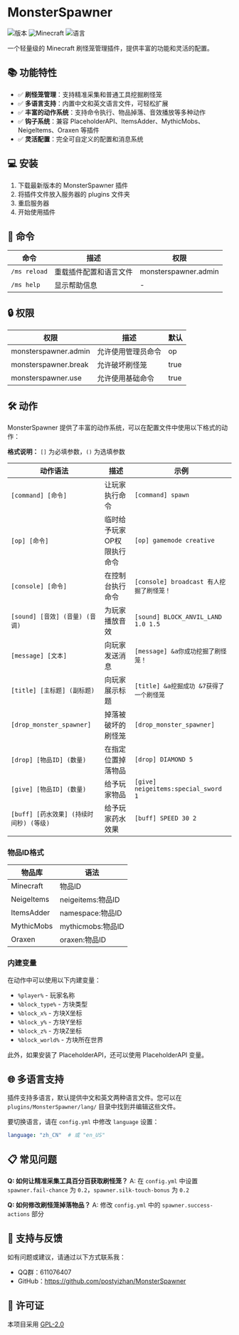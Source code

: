 # MonsterSpawner

![版本](https://img.shields.io/badge/版本-1.0--SNAPSHOT-blue)
![Minecraft](https://img.shields.io/badge/Minecraft-1.13+-green)
![语言](https://img.shields.io/badge/语言-简体中文|English-orange)

一个轻量级的 Minecraft 刷怪笼管理插件，提供丰富的功能和灵活的配置。

## 📚 功能特性

- ✅ **刷怪笼管理**：支持精准采集和普通工具挖掘刷怪笼
- ✅ **多语言支持**：内置中文和英文语言文件，可轻松扩展
- ✅ **丰富的动作系统**：支持命令执行、物品掉落、音效播放等多种动作
- ✅ **钩子系统**：兼容 PlaceholderAPI、ItemsAdder、MythicMobs、NeigeItems、Oraxen 等插件
- ✅ **灵活配置**：完全可自定义的配置和消息系统

## 💻 安装

1. 下载最新版本的 MonsterSpawner 插件
2. 将插件文件放入服务器的 plugins 文件夹
3. 重启服务器
4. 开始使用插件

## 🔧 命令

| 命令         | 描述                     | 权限                 |
|--------------|--------------------------|----------------------|
| `/ms reload` | 重载插件配置和语言文件   | monsterspawner.admin |
| `/ms help`   | 显示帮助信息             | -                    |

## 🔒 权限

| 权限                 | 描述               | 默认 |
|----------------------|--------------------|------|
| monsterspawner.admin | 允许使用管理员命令 | op   |
| monsterspawner.break | 允许破坏刷怪笼     | true |
| monsterspawner.use   | 允许使用基础命令   | true |

## 🛠️ 动作

MonsterSpawner 提供了丰富的动作系统，可以在配置文件中使用以下格式的动作：

**格式说明：** `[]` 为必填参数，`()` 为选填参数

| 动作语法                                | 描述                       | 示例                                     |
|-----------------------------------------|----------------------------|------------------------------------------|
| `[command] [命令]`                      | 让玩家执行命令             | `[command] spawn`                        |
| `[op] [命令]`                           | 临时给予玩家OP权限执行命令 | `[op] gamemode creative`                 |
| `[console] [命令]`                      | 在控制台执行命令           | `[console] broadcast 有人挖掘了刷怪笼！` |
| `[sound] [音效] (音量) (音调)`          | 为玩家播放音效             | `[sound] BLOCK_ANVIL_LAND 1.0 1.5`       |
| `[message] [文本]`                      | 向玩家发送消息             | `[message] &a你成功挖掘了刷怪笼！`       |
| `[title] [主标题] (副标题)`             | 向玩家展示标题             | `[title] &a挖掘成功 &7获得了一个刷怪笼`  |
| `[drop_monster_spawner]`                | 掉落被破坏的刷怪笼         | `[drop_monster_spawner]`                 |
| `[drop] [物品ID] (数量)`                | 在指定位置掉落物品         | `[drop] DIAMOND 5`                       |
| `[give] [物品ID] (数量)`                | 给予玩家物品               | `[give] neigeitems:special_sword 1`      |
| `[buff] [药水效果] (持续时间秒) (等级)` | 给予玩家药水效果           | `[buff] SPEED 30 2`                      |

### 物品ID格式

| 物品库      | 语法               |
|------------|---------------------|
| Minecraft  | 物品ID              |
| NeigeItems | neigeitems:物品ID   |
| ItemsAdder | namespace:物品ID    |
| MythicMobs | mythicmobs:物品ID   |
| Oraxen     | oraxen:物品ID       |

### 内建变量

在动作中可以使用以下内建变量：

- `%player%` - 玩家名称
- `%block_type%` - 方块类型
- `%block_x%` - 方块X坐标
- `%block_y%` - 方块Y坐标
- `%block_z%` - 方块Z坐标
- `%block_world%` - 方块所在世界

此外，如果安装了 PlaceholderAPI，还可以使用 PlaceholderAPI 变量。

## 🌐 多语言支持

插件支持多语言，默认提供中文和英文两种语言文件。您可以在 `plugins/MonsterSpawner/lang/` 目录中找到并编辑这些文件。

要切换语言，请在 `config.yml` 中修改 `language` 设置：

```yaml
language: "zh_CN"  # 或 "en_US"
```

## 📋 常见问题

**Q: 如何让精准采集工具百分百获取刷怪笼？**
A: 在 `config.yml` 中设置 `spawner.fail-chance` 为 `0.2`，`spawner.silk-touch-bonus` 为 `0.2`

**Q: 如何修改刷怪笼掉落物品？**
A: 修改 `config.yml` 中的 `spawner.success-actions` 部分

## 👥 支持与反馈

如有问题或建议，请通过以下方式联系我：

- QQ群：611076407
- GitHub：https://github.com/postyizhan/MonsterSpawner

## 📝 许可证

本项目采用 [GPL-2.0](LICENSE)
